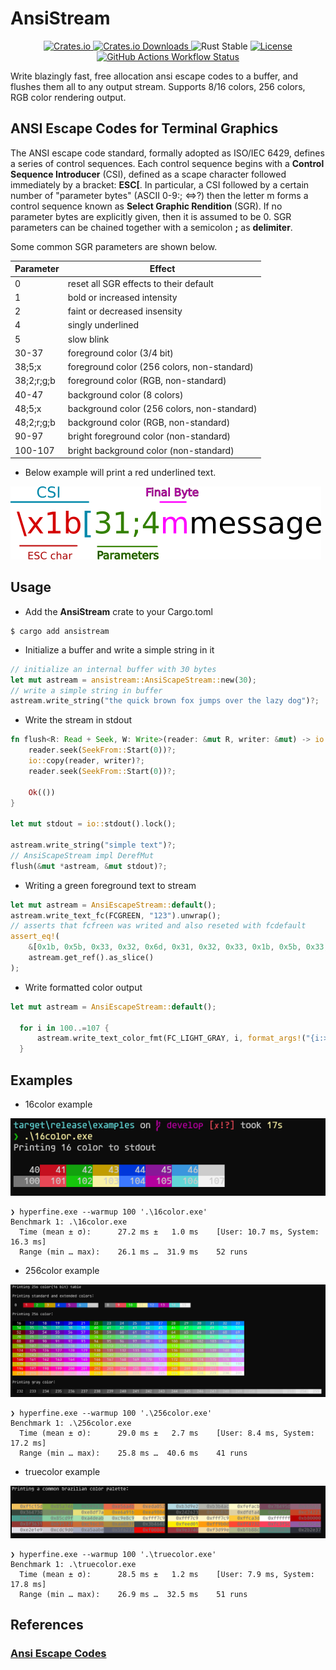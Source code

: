 # AnsiStream

<p align="center">
  <a href="https://crates.io/crates/ansistream">
    <img src="https://img.shields.io/crates/v/ansistream.svg" alt="Crates.io"/>
  </a>
  <a href="https://crates.io/crates/ansistream">
    <img src="https://img.shields.io/crates/d/ansistream" alt="Crates.io Downloads"/>
  </a>
  <img src="https://img.shields.io/badge/rust-stable-orange" alt="Rust Stable"/>
  <a href="https://opensource.org/licenses/MIT">
    <img src="https://img.shields.io/crates/l/ansistream.svg" alt="License"/>
  </a>
  <a href="https://github.com/jgardona/ansistream/actions/workflows/rust.yml">
    <img src="https://github.com/jgardona/ansistream/actions/workflows/rust.yml/badge.svg" alt="GitHub Actions Workflow Status"/>
  </a>
</p>

Write blazingly fast, free allocation ansi escape codes to a buffer, and flushes them all to any output stream. Supports 8/16 colors, 256 colors, RGB color rendering output.

## ANSI Escape Codes for Terminal Graphics
The ANSI escape code standard, formally adopted as ISO/IEC 6429, defines a series of control sequences.
Each control sequence begins with a **Control Sequence Introducer** (CSI), defined as a scape character
followed immediately by a bracket: **ESC[**. In particular, a CSI followed by a certain number of "parameter bytes"
(ASCII 0-9:; <=>?) then the letter m forms a control sequence known as **Select Graphic Rendition** (SGR). If no
parameter bytes are explicitly given, then it is assumed to be 0. SGR parameters can be chained together with a semicolon **;**
as **delimiter**.

Some common SGR parameters are shown below.

|Parameter | Effect|
|- | -|
|0 | reset all SGR effects to their default|
|1 | bold or increased intensity|
|2 | faint or decreased insensity|
|4 | singly underlined|
|5 | slow blink|
|30-37 | foreground color (3/4 bit)|
|38;5;x | foreground color (256 colors, non-standard)|
|38;2;r;g;b | foreground color (RGB, non-standard)|
|40-47 | background color (8 colors)|
|48;5;x | background color (256 colors, non-standard)|
|48;2;r;g;b | background color (RGB, non-standard)|
|90-97 | bright foreground color (non-standard)|
|100-107 | bright background color (non-standard)|



* Below example will print a red underlined text.

![sgi](images/asciimessage.png)

## Usage

* Add the **AnsiStream** crate to your Cargo.toml

```
$ cargo add ansistream
```

* Initialize a buffer and write a simple string in it

```rust
// initialize an internal buffer with 30 bytes
let mut astream = ansistream::AnsiScapeStream::new(30);
// write a simple string in buffer
astream.write_string("the quick brown fox jumps over the lazy dog")?;
```

* Write the stream in stdout

```rust
fn flush<R: Read + Seek, W: Write>(reader: &mut R, writer: &mut) -> io::Result<()> {
    reader.seek(SeekFrom::Start(0))?;
    io::copy(reader, writer)?;
    reader.seek(SeekFrom::Start(0))?;

    Ok(())
}

let mut stdout = io::stdout().lock();

astream.write_string("simple text")?;
// AnsiScapeStream impl DerefMut
flush(&mut *astream, &mut stdout)?;
```

* Writing a green foreground text to stream

```rust
let mut astream = AnsiEscapeStream::default();
astream.write_text_fc(FCGREEN, "123").unwrap();
// asserts that fcfreen was writed and also reseted with fcdefault
assert_eq!(
    &[0x1b, 0x5b, 0x33, 0x32, 0x6d, 0x31, 0x32, 0x33, 0x1b, 0x5b, 0x33, 0x39, 0x6d],
    astream.get_ref().as_slice()
);
```

* Write formatted color output

```rust
let mut astream = AnsiEscapeStream::default();

  for i in 100..=107 {
      astream.write_text_color_fmt(FC_LIGHT_GRAY, i, format_args!("{i:>5} "))?;
  }
```

## Examples

* 16color example

![256color](images/16color.png)

```
❯ hyperfine.exe --warmup 100 '.\16color.exe'
Benchmark 1: .\16color.exe
  Time (mean ± σ):      27.2 ms ±   1.0 ms    [User: 10.7 ms, System: 16.3 ms]
  Range (min … max):    26.1 ms …  31.9 ms    52 runs
```

* 256color example

![256color](images/256color.png)

```
❯ hyperfine.exe --warmup 100 '.\256color.exe'
Benchmark 1: .\256color.exe
  Time (mean ± σ):      29.0 ms ±   2.7 ms    [User: 8.4 ms, System: 17.2 ms]
  Range (min … max):    25.8 ms …  40.6 ms    41 runs
```

* truecolor example

![truecolor](images/truecolor.png)

```
❯ hyperfine.exe --warmup 100 '.\truecolor.exe'
Benchmark 1: .\truecolor.exe
  Time (mean ± σ):      28.5 ms ±   1.2 ms    [User: 7.9 ms, System: 17.8 ms]
  Range (min … max):    26.9 ms …  32.5 ms    51 runs
```

## References

### [Ansi Escape Codes](https://en.wikipedia.org/wiki/ANSI_escape_code)
